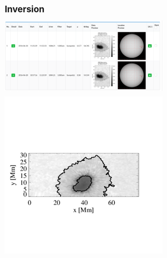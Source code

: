 # Inversion

![GRIS-archive](https://github.com/mbenko908/Inversion/blob/4bb64b0aae42906d6d751f5d942f9b178a3a3731/data_archive.png)

![alt text](https://github.com/mbenko908/Inversion/blob/7419fec807ca6df98b28a1ac1ef52ba219e40597/cont_ca.png)

